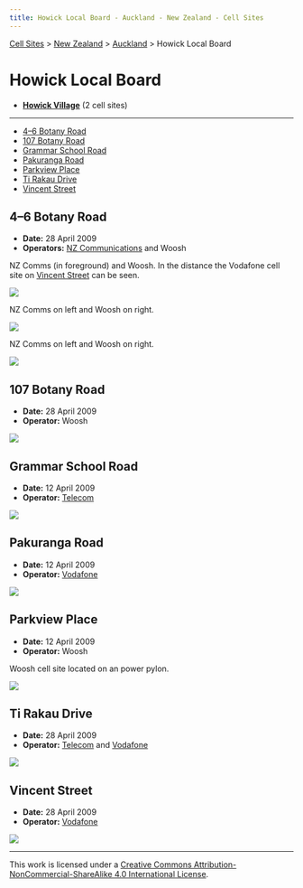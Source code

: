 ```yaml
---
title: Howick Local Board - Auckland - New Zealand - Cell Sites
---
```


[Cell Sites](../../../) > [New Zealand](../../) > [Auckland](../) > Howick Local Board

# Howick Local Board

* **[Howick Village](howick)** (2 cell sites)

---

* [4–6 Botany Road](#4-6-botany-road)
* [107 Botany Road](#107-botany-road)
* [Grammar School Road](#grammar-school-road)
* [Pakuranga Road](#pakuranga-road)
* [Parkview Place](#parkview-place)
* [Ti Rakau Drive](#ti-rakau-place)
* [Vincent Street](#vincent-street)

## 4–6 Botany Road

* **Date:** 28 April 2009
* **Operators:** [NZ Communications] and Woosh

NZ Comms (in foreground) and Woosh. In the distance the Vodafone cell site on [Vincent Street](#vincent-street) can be seen.

![](https://f001.backblazeb2.com/file/CellSites/NZ/AUK/Howick/20090428-122751.jpg)

NZ Comms on left and Woosh on right.

![](https://f001.backblazeb2.com/file/CellSites/NZ/AUK/Howick/20090428-122909.jpg)

NZ Comms on left and Woosh on right.

![](https://f001.backblazeb2.com/file/CellSites/NZ/AUK/Howick/20090428-123224.jpg)

## 107 Botany Road

* **Date:** 28 April 2009
* **Operator:** Woosh

![](https://f001.backblazeb2.com/file/CellSites/NZ/AUK/Howick/20090428-143651.jpg)

## Grammar School Road

* **Date:** 12 April 2009
* **Operator:** [Telecom]

![](https://f001.backblazeb2.com/file/CellSites/NZ/AUK/Howick/20090412-171158.jpg)

## Pakuranga Road

* **Date:** 12 April 2009
* **Operator:** [Vodafone]

![](https://f001.backblazeb2.com/file/CellSites/NZ/AUK/Howick/20090412-165134.jpg)

## Parkview Place

* **Date:** 12 April 2009
* **Operator:** Woosh

Woosh cell site located on an power pylon.

![](https://f001.backblazeb2.com/file/CellSites/NZ/AUK/Howick/20090412-161527.jpg)

## Ti Rakau Drive

* **Date:** 28 April 2009
* **Operator:** [Telecom] and [Vodafone]

![](https://f001.backblazeb2.com/file/CellSites/NZ/AUK/Howick/20090428-151146.jpg)

## Vincent Street

* **Date:** 28 April 2009
* **Operator:** [Vodafone]

![](https://f001.backblazeb2.com/file/CellSites/NZ/AUK/Howick/20090428-123444.jpg)

---

This work is licensed under a [Creative Commons Attribution-NonCommercial-ShareAlike 4.0 International License](http://creativecommons.org/licenses/by-nc-sa/4.0/).

[NZ Communications]: https://en.wikipedia.org/wiki/2degrees
[Telecom]: https://en.wikipedia.org/wiki/Spark_New_Zealand
[Vodafone]: https://en.wikipedia.org/wiki/Vodafone_New_Zealand

